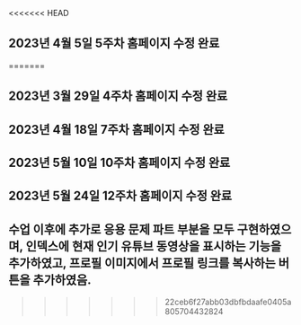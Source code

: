 <<<<<<< HEAD
## 2023년 4월 5일 5주차 홈페이지 수정 완료
=======
## 2023년 3월 29일 4주차 홈페이지 수정 완료
## 2023년 4월 18일 7주차 홈페이지 수정 완료
## 2023년 5월 10일 10주차 홈페이지 수정 완료
## 2023년 5월 24일 12주차 홈페이지 수정 완료
## 수업 이후에 추가로 응용 문제 파트 부분을 모두 구현하였으며, 인덱스에 현재 인기 유튜브 동영상을 표시하는 기능을 추가하였고, 프로필 이미지에서 프로필 링크를 복사하는 버튼을 추가하였음.
>>>>>>> 22ceb6f27abb03dbfbdaafe0405a805704432824
